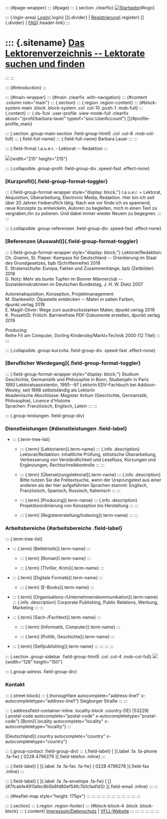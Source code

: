 ::: {#page-wrapper}
::: {#page}
::: {.section .clearfix}
[![Startseite](https://www.lektoren.de/sites/default/files/VfLL_logo.jpg)](/ "Startseite"){#logo}

::: {.login-area}
[Login](/user){.login} []{.divider} \|
[Registrierung](/user/register){.register} []{.divider} \|
[FAQ](/faq-page){.header-link}
:::

::: {.sitename}
[Das Lektorenverzeichnis -- Lektorate suchen und finden](/ "Startseite")
========================================================================
:::
:::

::: {#introduction}
:::

::: {#main-wrapper}
::: {#main .clearfix .with-navigation}
::: {#content .column role="main"}
::: {.section}
::: {.region .region-content}
::: {#block-system-main .block .block-system .col .col-10 .push-1 .mob-full}
::: {.content}
::: {.ds-1col .user-profile .view-mode-full .clearfix about="/profil/barbara-lauer" typeof="sioc:UserAccount"}
[]{#profile-profile_main}

::: {.section .group-main-section .field-group-html5 .col .col-8 .mob-col-full}
::: {.field-full-name}
::: {.field-full-name}
Barbara Lauer
:::
:::

::: {.field-firma}
l.a.u.e.r. - Lektorat -- Redaktion
:::

![](https://www.lektoren.de/sites/default/files/styles/profile-image-full/public/users/profile_img/barbara-bearbeitet2.jpg?itok=_X2tiKul){width="215"
height="215"}

::: {.collapsible .group-profil .field-group-div .speed-fast .effect-none}
### [Kurzprofil]{.field-group-format-toggler}

::: {.field-group-format-wrapper style="display: block;"}
l.a.u.e.r. = Lektorat, Akquisition, Überarbeitung, Electronic Media,
Redaktion. Hier bin ich seit über 20 Jahren freiberuflich tätig. Nach
wie vor finde ich es spannend, neue Konzepte zu entwickeln, Autoren zu
begleiten, mich in einen Text zu vergraben,ihn zu polieren. Und dabei
immer wieder Neuem zu begegnen.
:::
:::

::: {.collapsible .group-referenzen .field-group-div .speed-fast .effect-none}
### [Referenzen (Auswahl)]{.field-group-format-toggler}

::: {.field-group-format-wrapper style="display: block;"}
Lektorat/Redaktion:\
Ch. Gramm, St. Pieper: Kompass für Deutschland -- Orientierung im Staat
des Grundgesetzes, bpb (Schriftenreihe) 2018\
E. Stratenschulte: Europa, Fakten und Zusammenhänge, bpb (Zeitbilder)
2016\
G. Notz: Mehr als bunte Tupfen im Bonner Männerclub --
Sozialdemokratinnen im Deutschen Bundestag, J. H. W. Dietz 2007

Autorenakquisition, Konzeption, Projektmanagement:\
M. Stankewitz: Ölpastelle entdecken -- Malen in satten Farben,
dpunkt.verlag 2019\
E. Magill-Oliver: Wege zum ausdrucksstarken Malen, dpunkt.verlag 2019\
K. Posselt/D. Frölich: Barrierefreie PDF-Dokumente erstellen,
dpunkt.verlag 2019

Producing:\
Reihe Fit am Computer, Dorling Kindersley/Markt+Technik 2000 (12 Titel)
:::
:::

::: {.collapsible .group-kurzvita .field-group-div .speed-fast .effect-none}
### [Beruflicher Werdegang]{.field-group-format-toggler}

::: {.field-group-format-wrapper style="display: block;"}
Studium Geschichte, Germanistik und Philosophie in Bonn, Studienjahr in
Paris\
1993 Lektoratsassistentin, 1995--97 Lektorin EDV-Fachbuch bei
Addison-Wesley; seit 1998 selbstständig als Lektorin\
Akademische Abschlüsse: Magister Artium (Geschichte, Germanistik,
Philosophie), Licence d\'Histoire\
Sprachen: Französisch, Englisch, Latein
:::
:::

::: {.group-leistungen .field-group-div}
### Dienstleistungen {#dienstleistungen .field-label}

-   ::: {.term-tree-list}
    -   ::: {.term}
        [Lektorieren]{.term-name}
        ::: {.info .description}
        Lektorat/Redaktion: inhaltliche Prüfung, stilistische
        Überarbeitung, Verbesserung von Verständlichkeit und Lesefluss,
        Kürzungen und Ergänzungen, Rechtschreibkontrolle
        :::
        :::

    -   ::: {.term}
        [Übersetzungslektorat]{.term-name}
        ::: {.info .description}
        Bitte nutzen Sie die Freitextsuche, wenn der Ursprungstext aus
        einer anderen als der hier aufgeführten Sprachen stammt:
        Englisch, Französisch, Spanisch, Russisch, Italienisch
        :::
        :::

    -   ::: {.term}
        [Producing]{.term-name}
        ::: {.info .description}
        Projektkoordinierung von Konzeption bis Herstellung
        :::
        :::

    -   ::: {.term}
        [Registererstellung/Indexing]{.term-name}
        :::
    :::

### Arbeitsbereiche {#arbeitsbereiche .field-label}

::: {.term-tree-list}
-   ::: {.term}
    [Belletristik]{.term-name}
    :::

    -   ::: {.term}
        [Roman]{.term-name}
        :::

    -   ::: {.term}
        [Thriller, Krimi]{.term-name}
        :::

-   ::: {.term}
    [Digitale Formate]{.term-name}
    :::

    -   ::: {.term}
        [E-Books]{.term-name}
        :::

-   ::: {.term}
    [Organisations-/Unternehmenskommunikation]{.term-name}
    ::: {.info .description}
    Corporate Publishing, Public Relations, Werbung, Marketing
    :::
    :::

-   ::: {.term}
    [Sach-/Fachtext]{.term-name}
    :::

    -   ::: {.term}
        [Informatik, Computer]{.term-name}
        :::

    -   ::: {.term}
        [Politik, Geschichte]{.term-name}
        :::

-   ::: {.term}
    [Selfpublishing]{.term-name}
    :::
:::
:::
:::

::: {.section .group-sidebar .field-group-html5 .col .col-4 .mob-col-full}
![](https://www.lektoren.de/sites/default/files/styles/logo/public/users/profile_logo/logo1.png?itok=VoDS47Al){width="128"
height="150"}

::: {.group-adress .field-group-div}
### Kontakt

::: {.street-block}
::: {.thoroughfare autocomplete="address-line1" x-autocompletetype="address-line1"}
Siegburger Straße
:::
:::

::: {.addressfield-container-inline .locality-block .country-DE}
[53229]{.postal-code autocomplete="postal-code"
x-autocompletetype="postal-code"} [Bonn]{.locality
autocomplete="locality" x-autocompletetype="locality"}
:::

[Deutschland]{.country autocomplete="country"
x-autocompletetype="country"}

::: {.group-contact .field-group-div}
::: {.field-label}
[ ]{.label .fa .fa-phone .fa-fw} [ 0228 4796279 ]{.field-telefon
.inline}
:::

::: {.field-label}
[ ]{.label .fa .fa-fax .fa-fw} [ 0228 4796278 ]{.field-fax .inline}
:::

::: {.field-label}
[ ]{.label .fa .fa-envelope .fa-fw} [
[]{#7fcabfe4911afec8b5b8fd80ef54fc7b1cfad1d3} ]{.field-email .inline}
:::
:::

::: {#leaflet-map style="height: 175px"}
:::
:::
:::
:::
:::
:::
:::
:::
:::
:::
:::

::: {.section}
::: {.region .region-footer}
::: {#block-block-4 .block .block-block}
::: {.content}
[Impressum/Datenschutz](/impressum) \|
[VFLL-Website](http://www.vfll.de)
:::
:::
:::
:::
:::
:::
